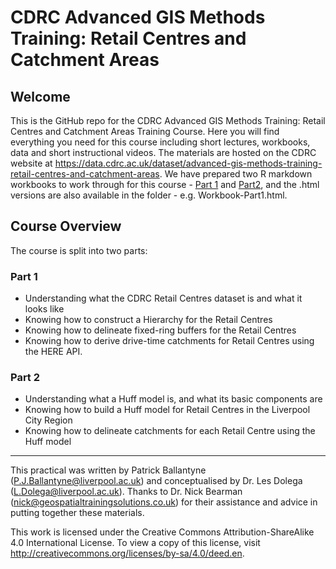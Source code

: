 # CDRC Advanced GIS Methods Training: Retail Centres and Catchment Areas

## Welcome

This is the GitHub repo for the CDRC Advanced GIS Methods Training: Retail Centres and Catchment Areas Training Course. Here you will find everything you need for this course including short lectures, workbooks, data and short instructional videos. The materials are hosted on the CDRC website at https://data.cdrc.ac.uk/dataset/advanced-gis-methods-training-retail-centres-and-catchment-areas.  We have prepared two R markdown workbooks to work through for this course - [Part 1](Workbook-Part1.Rmd) and [Part2](Workbook-Part2.Rmd), and the .html versions are also available in the folder - e.g. Workbook-Part1.html. 


## Course Overview

The course is split into two parts:

### **Part 1**

* Understanding what the CDRC Retail Centres dataset is and what it looks like
* Knowing how to construct a Hierarchy for the Retail Centres
* Knowing how to delineate fixed-ring buffers for the Retail Centres
* Knowing how to derive drive-time catchments for Retail Centres using the HERE API.

### **Part 2**

* Understanding what a Huff model is, and what its basic components are
* Knowing how to build a Huff model for Retail Centres in the Liverpool City Region
* Knowing how to delineate catchments for each Retail Centre using the Huff model


---

This practical was written by Patrick Ballantyne (P.J.Ballantyne@liverpool.ac.uk) and conceptualised by Dr. Les Dolega (L.Dolega@liverpool.ac.uk). Thanks to Dr. Nick Bearman (nick@geospatialtrainingsolutions.co.uk) for their assistance and advice in putting together these materials. 

This work is  licensed under the Creative Commons Attribution-ShareAlike 4.0 International License. To view a copy of this license, visit http://creativecommons.org/licenses/by-sa/4.0/deed.en.


